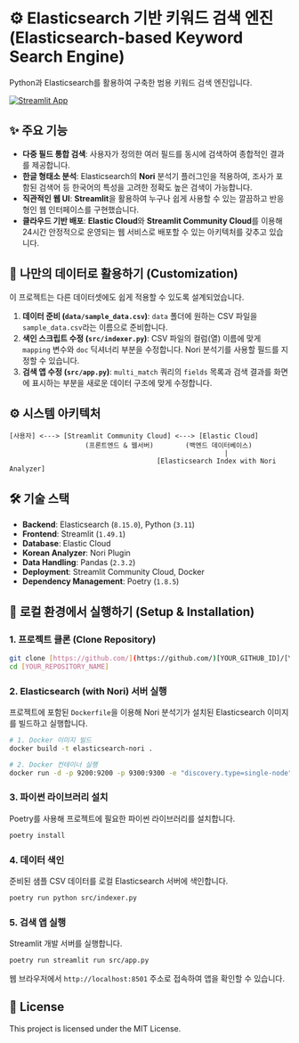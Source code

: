 # ⚙️ Elasticsearch 기반 키워드 검색 엔진 (Elasticsearch-based Keyword Search Engine)

Python과 Elasticsearch를 활용하여 구축한 범용 키워드 검색 엔진입니다.

[![Streamlit App](https://static.streamlit.io/badges/streamlit_badge_black_white.svg)](https://elasticsearch-keyword-search-4hksmdwfnx46qcp2zdheir.streamlit.app/)

## ✨ 주요 기능

* **다중 필드 통합 검색**: 사용자가 정의한 여러 필드를 동시에 검색하여 종합적인 결과를 제공합니다.
* **한글 형태소 분석**: Elasticsearch의 **Nori** 분석기 플러그인을 적용하여, 조사가 포함된 검색어 등 한국어의 특성을 고려한 정확도 높은 검색이 가능합니다.
* **직관적인 웹 UI**: **Streamlit**을 활용하여 누구나 쉽게 사용할 수 있는 깔끔하고 반응형인 웹 인터페이스를 구현했습니다.
* **클라우드 기반 배포**: **Elastic Cloud**와 **Streamlit Community Cloud**를 이용해 24시간 안정적으로 운영되는 웹 서비스로 배포할 수 있는 아키텍처를 갖추고 있습니다.

## 🔧 나만의 데이터로 활용하기 (Customization)

이 프로젝트는 다른 데이터셋에도 쉽게 적용할 수 있도록 설계되었습니다.

1.  **데이터 준비 (`data/sample_data.csv`)**: `data` 폴더에 원하는 CSV 파일을 `sample_data.csv`라는 이름으로 준비합니다.
2.  **색인 스크립트 수정 (`src/indexer.py`)**: CSV 파일의 컬럼(열) 이름에 맞게 `mapping` 변수와 `doc` 딕셔너리 부분을 수정합니다. Nori 분석기를 사용할 필드를 지정할 수 있습니다.
3.  **검색 앱 수정 (`src/app.py`)**: `multi_match` 쿼리의 `fields` 목록과 검색 결과를 화면에 표시하는 부분을 새로운 데이터 구조에 맞게 수정합니다.

## ⚙️ 시스템 아키텍처

```
[사용자] <---> [Streamlit Community Cloud] <---> [Elastic Cloud]
                   (프론트엔드 & 웹서버)        (백엔드 데이터베이스)
                                                      |
                                     [Elasticsearch Index with Nori Analyzer]
```

## 🛠️ 기술 스택

* **Backend**: Elasticsearch (`8.15.0`), Python (`3.11`)
* **Frontend**: Streamlit (`1.49.1`)
* **Database**: Elastic Cloud
* **Korean Analyzer**: Nori Plugin
* **Data Handling**: Pandas (`2.3.2`)
* **Deployment**: Streamlit Community Cloud, Docker
* **Dependency Management**: Poetry (`1.8.5`)

## 🚀 로컬 환경에서 실행하기 (Setup & Installation)

### 1. 프로젝트 클론 (Clone Repository)
```bash
git clone [https://github.com/](https://github.com/)[YOUR_GITHUB_ID]/[YOUR_REPOSITORY_NAME].git
cd [YOUR_REPOSITORY_NAME]
```

### 2. Elasticsearch (with Nori) 서버 실행
프로젝트에 포함된 `Dockerfile`을 이용해 Nori 분석기가 설치된 Elasticsearch 이미지를 빌드하고 실행합니다.
```bash
# 1. Docker 이미지 빌드
docker build -t elasticsearch-nori .

# 2. Docker 컨테이너 실행
docker run -d -p 9200:9200 -p 9300:9300 -e "discovery.type=single-node" -e "xpack.security.enabled=false" --name es-container-nori elasticsearch-nori
```

### 3. 파이썬 라이브러리 설치
Poetry를 사용해 프로젝트에 필요한 파이썬 라이브러리를 설치합니다.
```bash
poetry install
```

### 4. 데이터 색인
준비된 샘플 CSV 데이터를 로컬 Elasticsearch 서버에 색인합니다.
```bash
poetry run python src/indexer.py
```

### 5. 검색 앱 실행
Streamlit 개발 서버를 실행합니다.
```bash
poetry run streamlit run src/app.py
```
웹 브라우저에서 `http://localhost:8501` 주소로 접속하여 앱을 확인할 수 있습니다.

## 📄 License
This project is licensed under the MIT License.